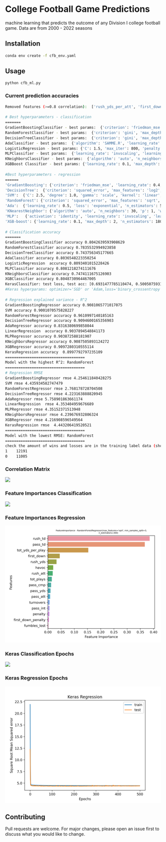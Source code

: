 # College Football Game Predictions

machine learning that predicts the outcome of any Division I college football game. Data are from 2000 - 2022 seasons

## Installation
```bash
conda env create -f cfb_env.yaml
```

## Usage

```python
python cfb_ml.py
```
### Current prediction accuracies
```bash
Removed features (>=0.8 correlation):  ['rush_yds_per_att', 'first_down_pass', 'first_down_rush', 'penalty_yds']

# Best hyperparameters - classification
=======
GradientBoostingClassifier - best params:  {'criterion': 'friedman_mse', 'learning_rate': 0.30000000000000004, 'loss': 'log_loss', 'max_depth': 2, 'max_features': 'log2', 'n_estimators': 300}
RandomForestClassifier - best params:  {'criterion': 'gini', 'max_depth': 4, 'max_features': 'log2', 'n_estimators': 300}
DecisionTreeClassifier - best params:  {'criterion': 'gini', 'max_depth': 4, 'max_features': 'sqrt', 'splitter': 'best'}
AdaClassifier - best params:  {'algorithm': 'SAMME.R', 'learning_rate': 1.0, 'n_estimators': 150}
LogisticRegression - best params: {'C': 1.5, 'max_iter': 800, 'penalty': 'l2', 'solver': 'lbfgs'}
MLPClassifier - best params:  {'learning_rate': 'invscaling', 'learning_rate_init': 0.004, 'max_iter': 700, 'solver': 'lbfgs'}
KNeighborsClassifier - best params:  {'algorithm': 'auto', 'n_neighbors': 100, 'p': 1, 'weights': 'distance'}
XGBBoost Classifier - best params: {'learning_rate': 0.1, 'max_depth': 4, 'n_estimators': 180}

#Best hyperparameters - regression
======
'GradientBoosting': {'criterion': 'friedman_mse', 'learning_rate': 0.4, 'loss': 'squared_error', 'max_depth': 1, 'max_features': 'sqrt', 'n_estimators': 400}
'DecisionTree':  {'criterion': 'squared_error', 'max_features': 'log2', 'min_samples_split': 4, 'splitter': 'random'}
'SVM':  {'C': 2.5, 'degree': 1.0, 'gamma': 'scale', 'kernel': 'linear', 'tol': 0.001}
'RandomForest': {'criterion': 'squared_error', 'max_features': 'sqrt', 'min_samples_split': 3, 'n_estimators': 300}
'Ada':  {'learning_rate': 0.5, 'loss': 'exponential', 'n_estimators': 50}
'KNearestNeighbor': {'algorithm': 'auto', 'n_neighbors': 30, 'p': 1, 'weights': 'distance'}
'MLP':   {'activation': 'identity', 'learning_rate': 'invscaling', 'learning_rate_init': 0.002, 'max_iter': 900, 'solver': 'lbfgs'}
'XGB-boost': {'learning_rate': 0.1, 'max_depth': 2, 'n_estimators': 180}

# Classification accuracy
=======
GradientBoostingClassifier accuracy 0.8042639593908629
RandomForestClassifier accuracy 0.7835532994923858
DecisionTreeClassifier accuracy 0.743756345177665
AdaClassifier accuracy 0.8036548223350254
LogisticRegression  accuracy 0.8093401015228426
MLPClassifier accuracy 0.8081218274111676
KNeighborsClassifier accuracy 0.7474111675126903
XGBClassifier accuracy 0.8048730964467005
KerasClassifier: test loss, test acc: [0.6931477785110474, 0.5005075931549072]
#Keras hyperparams: optimizer='SGD' or 'Adam,loss='binary_crossentropy'

# Regression explained variance - R^2
GradientBoostingRegressor accuracy 0.9081065771017075
SVM accuracy 0.9001070575828227
RandomForestRegressor accuracy 0.9610997140185163
DecisionTreeRegressor accuracy 0.9094600165356903
AdaRegressor accuracy 0.8316380699858044
LinearRegression  accuracy 0.9037894548841173
MLPRegressor accuracy 0.903872588181907
KNeighborsRegressor accuracy 0.9087505893124272
XGBRegressor accuracy 0.9097280310555114
KerasRegression accuracy  0.8997792797235109
====================================
Model with the highest R^2: RandomForest
====================================
# Regression RMSE
GradientBoostingRegressor rmse 4.254611840428275
SVM rmse 4.435934582747479
RandomForestRegressor rmse 2.768178728704508
DecisionTreeRegressor rmse 4.223163888820945
AdaRegressor rmse 5.758901863661174
LinearRegression  rmse 4.353404959676689
MLPRegressor rmse 4.35152371513948
KNeighborsRegressor rmse 4.239676932806324
XGBRegressor rmse 4.216908596549564
KerasRegression rmse  4.443206419520521
====================================
Model with the lowest RMSE: RandomForest
====================================
check the amount of wins and losses are in the training label data (should be almost equal):
1    12191
0    11005

```
### Correlation Matrix
![](https://github.com/bszek213/college_football_machine_learning/blob/master/correlations.png)


### Feature Importances Classification
![](https://github.com/bszek213/college_football_machine_learning/blob/master/Classification/FeatureImportance.png)

### Feature Importances Regression
![](https://github.com/bszek213/college_football_machine_learning/blob/master/Regression/FeatureImportance.png)

### Keras Classification Epochs
![](https://github.com/bszek213/college_football_machine_learning/blob/master/Classification/keras_model_acc.png)

### Keras Regression Epochs
![](https://github.com/bszek213/college_football_machine_learning/blob/master/Regression/keras_model_regression.png)

## Contributing
Pull requests are welcome. For major changes, please open an issue first to discuss what you would like to change.
